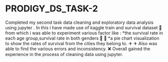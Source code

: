 # PRODIGY_DS_TASK-2
Completed my second task data cleaning and exploratory data analysis
using jupyter .
In this i have made use of kaggle train and survival dataset 🚊
from which i was able to experiment various factor like :
*the survival rate in each age group,survival rate in both genders 👻 👻
*a pie chart visualization to show the rates of survival from the cities they
belong to. ✈ ✈
Also was able to find the various errors and inconsistency. ❌
Overall gained the experience in the process of cleaning data using jupyter.

